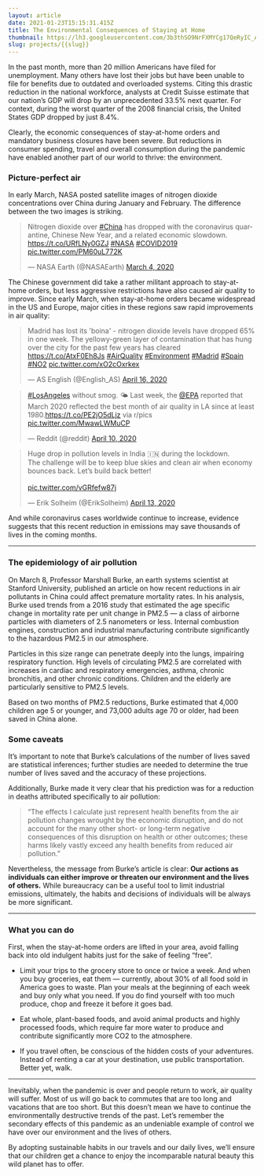 ```yaml
---
layout: article
date: 2021-01-23T15:15:31.415Z
title: The Environmental Consequences of Staying at Home
thumbnail: https://lh3.googleusercontent.com/3b3thSO9NrFXMYCg17QeRyIC_ArKOxuPq_EOaNIjdCzJIGapWX58QtrIFDoqi_1HbvYmlT0Go3al_5dVenT5iVMMxwJusdNczmtaJ-5oGrIfx9vicwHMh1j1L5VFadNux0Q8LDAJTcyhaYdbzK2lHkmZFqv70-hKTCev9e1eWLzR07h7VXQ3aY26muOrVzBOCUFzBb4CV2iqw1Rg-qBTKdHBBSAA5yHi7lfw-D08oqJtBYhw6kcWci1ZaFZoRbMPuEec0o6_wJPltk39bNE04N8fb50JoSg4zcikX2aHDoPYOK-nWdXDSIyp30CGdTg6GyAXw_XhgJ6yjrIGFJO5rpAUOCEtqb1ZlxGxM6NihVbS1aF0E4n8Lg-1Sv9cBOeAyx46G55rjndIb6ism5m3vKWEPwRlHO4FmQCD77P8u8D810vNHwZnA3-MTQLJ9X96vI6Buh_T7LlLLKx5DySLH6lyZ7IONAqNy6YJUD0FOvXP6qUOby85heohsy_wCCPwHtoE_dZzEFMSItdzff7z0gnkliUQi5-0kSj7ggL5zgafM1hm-kKV57Zct684Spf_dQNbIhCxkJ-H5zgCggLQsL22ejKAgek-YubADvmWjFrHIbQqCQ9hN4M2urzVG-hbgnG3Q_KgXQ8ydoz0wO0t6CULs0FtUqHDFmxz7H5s6U_91EpwaUjn-unvIYWg=w1019-h764-no?authuser=0
slug: projects/{{slug}}
---
```

In the past month, more than 20 million Americans have filed for unemployment. Many others have lost their jobs but have been unable to file for benefits due to outdated and overloaded systems. Citing this drastic reduction in the national workforce, analysts at Credit Suisse estimate that our nation’s GDP will drop by an unprecedented 33.5% next quarter. For context, during the worst quarter of the 2008 financial crisis, the United States GDP dropped by just 8.4%.

Clearly, the economic consequences of stay-at-home orders and mandatory business closures have been severe. But reductions in consumer spending, travel and overall consumption during the pandemic have enabled another part of our world to thrive: the environment.

### Picture-perfect air
In early March, NASA posted satellite images of nitrogen dioxide concentrations over China during January and February. The difference between the two images is striking.

<blockquote class="twitter-tweet"><p lang="en" dir="ltr">Nitrogen dioxide over <a href="https://twitter.com/hashtag/China?src=hash&amp;ref_src=twsrc%5Etfw">#China</a> has dropped with the coronavirus quarantine, Chinese New Year, and a related economic slowdown. <a href="https://t.co/URfLNy0GZJ">https://t.co/URfLNy0GZJ</a> <a href="https://twitter.com/hashtag/NASA?src=hash&amp;ref_src=twsrc%5Etfw">#NASA</a> <a href="https://twitter.com/hashtag/COVID2019?src=hash&amp;ref_src=twsrc%5Etfw">#COVID2019</a> <a href="https://t.co/PM60uL772K">pic.twitter.com/PM60uL772K</a></p>&mdash; NASA Earth (@NASAEarth) <a href="https://twitter.com/NASAEarth/status/1235330706827554817?ref_src=twsrc%5Etfw">March 4, 2020</a></blockquote> <script async src="https://platform.twitter.com/widgets.js" charset="utf-8"></script>

The Chinese government did take a rather militant approach to stay-at-home orders, but less aggressive restrictions have also caused air quality to improve. Since early March, when stay-at-home orders became widespread in the US and Europe, major cities in these regions saw rapid improvements in air quality:

<blockquote class="twitter-tweet"><p lang="en" dir="ltr">Madrid has lost its &#39;boina&#39; - nitrogen dioxide levels have dropped 65% in one week. The yellowy-green layer of contamination that has hung over the city for the past few years has cleared <a href="https://t.co/AtxF0Eh8Js">https://t.co/AtxF0Eh8Js</a> <a href="https://twitter.com/hashtag/AirQuality?src=hash&amp;ref_src=twsrc%5Etfw">#AirQuality</a> <a href="https://twitter.com/hashtag/Environment?src=hash&amp;ref_src=twsrc%5Etfw">#Environment</a> <a href="https://twitter.com/hashtag/Madrid?src=hash&amp;ref_src=twsrc%5Etfw">#Madrid</a> <a href="https://twitter.com/hashtag/Spain?src=hash&amp;ref_src=twsrc%5Etfw">#Spain</a> <a href="https://twitter.com/hashtag/NO2?src=hash&amp;ref_src=twsrc%5Etfw">#NO2</a> <a href="https://t.co/xO2cOxrkex">pic.twitter.com/xO2cOxrkex</a></p>&mdash; AS English (@English_AS) <a href="https://twitter.com/English_AS/status/1250785278937174027?ref_src=twsrc%5Etfw">April 16, 2020</a></blockquote> <script async src="https://platform.twitter.com/widgets.js" charset="utf-8"></script>

<blockquote class="twitter-tweet"><p lang="en" dir="ltr"><a href="https://twitter.com/hashtag/LosAngeles?src=hash&amp;ref_src=twsrc%5Etfw">#LosAngeles</a> without smog. 🌤 Last week, the <a href="https://twitter.com/EPA?ref_src=twsrc%5Etfw">@EPA</a> reported that March 2020 reflected the best month of air quality in LA since at least 1980.<a href="https://t.co/PE2jO5dLjz">https://t.co/PE2jO5dLjz</a> via r/pics <a href="https://t.co/MwawLWMuCP">pic.twitter.com/MwawLWMuCP</a></p>&mdash; Reddit (@reddit) <a href="https://twitter.com/reddit/status/1248639367436013570?ref_src=twsrc%5Etfw">April 10, 2020</a></blockquote> <script async src="https://platform.twitter.com/widgets.js" charset="utf-8"></script>

<blockquote class="twitter-tweet"><p lang="en" dir="ltr">Huge drop in pollution levels in India 🇮🇳 during the lockdown.<br>The challenge will be to keep blue skies and clean air when economy bounces back. Let’s build back better! <br><br> <a href="https://t.co/vGRfefw87j">pic.twitter.com/vGRfefw87j</a></p>&mdash; Erik Solheim (@ErikSolheim) <a href="https://twitter.com/ErikSolheim/status/1249508862664769536?ref_src=twsrc%5Etfw">April 13, 2020</a></blockquote> <script async src="https://platform.twitter.com/widgets.js" charset="utf-8"></script>

And while coronavirus cases worldwide continue to increase, evidence suggests that this recent reduction in emissions may save thousands of lives in the coming months.

***

### The epidemiology of air pollution

On March 8, Professor Marshall Burke, an earth systems scientist at Stanford University, published an article on how recent reductions in air pollutants in China could affect premature mortality rates.
In his analysis, Burke used trends from a 2016 study that estimated the age specific change in mortality rate per unit change in PM2.5 — a class of airborne particles with diameters of 2.5 nanometers or less. Internal combustion engines, construction and industrial manufacturing contribute significantly to the hazardous PM2.5 in our atmosphere.

Particles in this size range can penetrate deeply into the lungs, impairing respiratory function. High levels of circulating PM2.5 are correlated with increases in cardiac and respiratory emergencies, asthma, chronic bronchitis, and other chronic conditions. Children and the elderly are particularly sensitive to PM2.5 levels.

Based on two months of PM2.5 reductions, Burke estimated that 4,000 children age 5 or younger, and 73,000 adults age 70 or older, had been saved in China alone.

### Some caveats

It’s important to note that Burke’s calculations of the number of lives saved are statistical inferences; further studies are needed to determine the true number of lives saved and the accuracy of these projections.

Additionally, Burke made it very clear that his prediction was for a reduction in deaths attributed specifically to air pollution:

> “The effects I calculate just represent health benefits from the air pollution changes wrought by the economic disruption, and do not account for the many other short- or long-term negative consequences of this disruption on health or other outcomes; these harms likely vastly exceed any health benefits from reduced air pollution.”

Nevertheless, the message from Burke’s article is clear: **Our actions as individuals can either improve or threaten our environment and the lives of others.** While bureaucracy can be a useful tool to limit industrial emissions, ultimately, the habits and decisions of individuals will be always be more significant.

***

### What you can do

First, when the stay-at-home orders are lifted in your area, avoid falling back into old indulgent habits just for the sake of feeling “free”.

- Limit your trips to the grocery store to once or twice a week. And when you buy groceries, eat them — currently, about 30% of all food sold in America goes to waste. Plan your meals at the beginning of each week and buy only what you need. If you do find yourself with too much produce, chop and freeze it before it goes bad.

- Eat whole, plant-based foods, and avoid animal products and highly processed foods, which require far more water to produce and contribute significantly more CO2 to the atmosphere.

- If you travel often, be conscious of the hidden costs of your adventures. Instead of renting a car at your destination, use public transportation. Better yet, walk.

***

Inevitably, when the pandemic is over and people return to work, air quality will suffer. Most of us will go back to commutes that are too long and vacations that are too short. But this doesn’t mean we have to continue the environmentally destructive trends of the past. Let’s remember the secondary effects of this pandemic as an undeniable example of control we have over our environment and the lives of others.

By adopting sustainable habits in our travels and our daily lives, we’ll ensure that our children get a chance to enjoy the incomparable natural beauty this wild planet has to offer.
